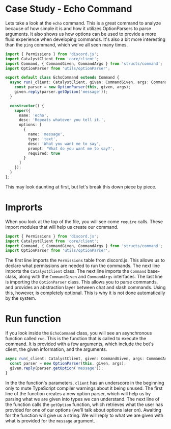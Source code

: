 # Case Study - Echo Command
Lets take a look at the `echo` command. This is a great command to analyze because of how simple it is and how it utilizes OptionParsers to parse arguments. It also shows us how options can be used to provide a more fluid experience when developing commands. It's also a bit more interesting than the `ping` command, which we've all seen many times.

```ts
import { Permissions } from 'discord.js';
import CatalystClient from 'core/client';
import Command, { CommandGiven, CommandArgs } from 'structs/command';
import OptionParser from 'utils/optionParser';

export default class EchoCommand extends Command {
  async run(_client: CatalystClient, given: CommandGiven, args: CommandArgs) {
    const parser = new OptionParser(this, given, args);
    given.reply(parser.getOption('message'));
  }

  constructor() {
    super({
      name: 'echo',
      desc: 'Repeats whatever you tell it.',
      options: [
        {
          name: 'message',
          type: 'text',
          desc: 'What you want me to say',
          prompt: 'What do you want me to say?',
          required: true
        }
      ]
    });
  }
};
```

This may look daunting at first, but let's break this down piece by piece.

# Improrts
When you look at the top of the file, you will see come `require` calls. These import modules that will help us create our command. 
```ts
import { Permissions } from 'discord.js';
import CatalystClient from 'core/client';
import Command, { CommandGiven, CommandArgs } from 'structs/command';
import OptionParser from 'utils/optionParser';
```
The first line imports the `Permissions` table from discord.js. This allows us to declare what permissions are needed to run the commands.
The next line imports the `CatalystClient` class.
The next line imports the `Command` base-class, along with the `CommandGiven` and `CommandArgs` interfaces.
The last line is importing the `OptionParser` class. This allows you to parse commands, and provides an abstraction layer between chat and slash commands. Using this, however, is completely optional. This is why it is not done automatically by the system.

# Run function
If you look inside the `EchoCommand` class, you will see an asynchronous function called `run`. This is the function that is called to execute the command. It is provided with a few arguments, which include the bot's client, the given information, and the arguments.
```ts
async run(_client: CatalystClient, given: CommandGiven, args: CommandArgs) {
  const parser = new OptionParser(this, given, args);
  given.reply(parser.getOption('message'));
}
```
In the the function's parameters, `client` has an underscore in the beginning only to mute TypeScript compiler warnings about it being unused.
The first line of the function creates a new option parser, which will help us by parsing what we are given into types we can understand.
The next line of the function calls the `getOption` function, which retrieves what the user has provided for one of our options (we'll talk about options later on). Awaiting for the function will give us a string. We will reply to what we are given with what is provided for the `message` argument.